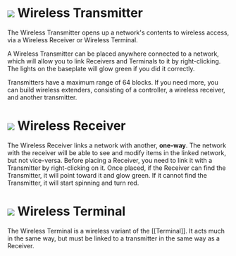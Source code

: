 # ![](https://i.imgur.com/3vEZr5A.png) Wireless Transmitter

The Wireless Transmitter opens up a network's contents to wireless access, via a Wireless Receiver or Wireless Terminal.

A Wireless Transmitter can be placed anywhere connected to a network, which will allow you to link Receivers and Terminals to it by right-clicking. The lights on the baseplate will glow green if you did it correctly.

Transmitters have a maximum range of 64 blocks. If you need more, you can build wireless extenders, consisting of a controller, a wireless receiver, and another transmitter.

# ![](https://i.imgur.com/RAazOs3.png) Wireless Receiver

The Wireless Receiver links a network with another, **one-way**. The network with the receiver will be able to see and modify items in the linked network, but not vice-versa. Before placing a Receiver, you need to link it with a Transmitter by right-clicking on it. Once placed, if the Receiver can find the Transmitter, it will point toward it and glow green. If it cannot find the Transmitter, it will start spinning and turn red.

# ![](https://https://i.imgur.com/HnJLysO.png) Wireless Terminal

The Wireless Terminal is a wireless variant of the [[Terminal]]. It acts much in the same way, but must be linked to a  transmitter in the same way as a Receiver.